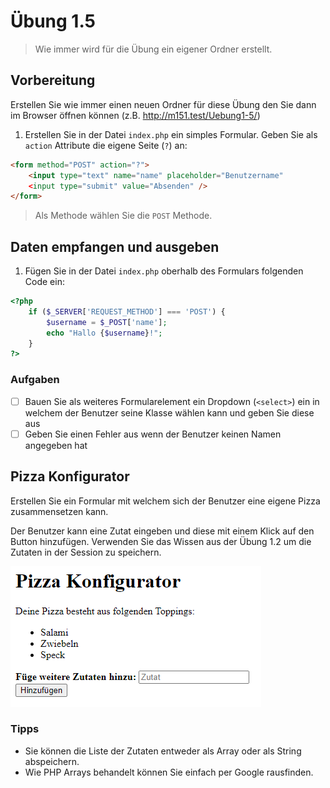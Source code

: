 # Übung 1.5 #

> Wie immer wird für die Übung ein eigener Ordner erstellt.

## Vorbereitung ##

Erstellen Sie wie immer einen neuen Ordner für diese Übung den Sie
dann im Browser öffnen können (z.B. http://m151.test/Uebung1-5/)


1. Erstellen Sie in der Datei `index.php` ein simples Formular. Geben Sie als `action` Attribute die eigene Seite (`?`) an:

```html
<form method="POST" action="?">
    <input type="text" name="name" placeholder="Benutzername"
    <input type="submit" value="Absenden" />
</form>
```

> Als Methode wählen Sie die `POST` Methode.

## Daten empfangen und ausgeben ##

1. Fügen Sie in der Datei `index.php` oberhalb des Formulars folgenden Code ein:

```php
<?php
    if ($_SERVER['REQUEST_METHOD'] === 'POST') {
        $username = $_POST['name'];
        echo "Hallo {$username}!";
    }
?>
```

### Aufgaben ###

- [ ] Bauen Sie als weiteres Formularelement ein Dropdown (`<select>`) ein in welchem der Benutzer seine Klasse wählen kann und geben Sie diese aus
- [ ] Geben Sie einen Fehler aus wenn der Benutzer keinen Namen angegeben hat

## Pizza Konfigurator ##

Erstellen Sie ein Formular mit welchem sich der Benutzer eine eigene Pizza zusammensetzen kann.

Der Benutzer kann eine Zutat eingeben und diese mit einem Klick auf den Button hinzufügen. Verwenden Sie
das Wissen aus der Übung 1.2 um die Zutaten in der Session zu speichern.

![Pizza Konfigurator](https://github.com/Andi-Moser/SJ20-21-M151/raw/main/Uebungen/img/pizza.png)

### Tipps ###

- Sie können die Liste der Zutaten entweder als Array oder als String abspeichern.
- Wie PHP Arrays behandelt können Sie einfach per Google rausfinden.